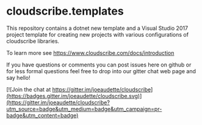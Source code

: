 # cloudscribe.templates

This repository contains a dotnet new template and a Visual Studio 2017 project template for creating new projects with various configurations of cloudscribe libraries.

To learn more see https://www.cloudscribe.com/docs/introduction

If you have questions or comments you can post issues here on github or for less formal questions feel free to drop into our gitter chat web page and say hello!

[![Join the chat at https://gitter.im/joeaudette/cloudscribe](https://badges.gitter.im/joeaudette/cloudscribe.svg)](https://gitter.im/joeaudette/cloudscribe?utm_source=badge&utm_medium=badge&utm_campaign=pr-badge&utm_content=badge)
